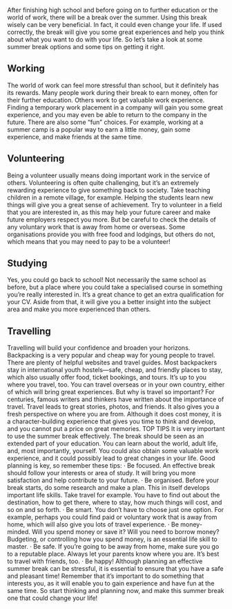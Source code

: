 After finishing high school and before going on to further education or the world of work, there will be a break over the summer. Using this break wisely can be very beneficial. In fact, it could even change your life. If used correctly, the break will give you some great experiences and help you think about what you want to do with your life. So let’s take a look at some summer break options and some tips on getting it right.
## Working
The world of work can feel more stressful than school, but it definitely has its rewards. Many people work during their break to earn money, often for their further education. Others work to get valuable work experience. Finding a temporary work placement in a company will gain you some great experience, and you may even be able to return to the company in the future. There are also some “fun” choices. For example, working at a summer camp is a popular way to earn a little money, gain some experience, and make friends at the same time.
## Volunteering
Being a volunteer usually means doing important work in the service of others. Volunteering is often quite challenging, but it’s an extremely rewarding experience to give something back to society. Take teaching children in a remote village, for example. Helping the students learn new things will give you a great sense of achievement. Try to volunteer in a field that you are interested in, as this may help your future career and make future employers respect you more. But be careful to check the details of any voluntary work that is away from home or overseas. Some organisations provide you with free food and lodgings, but others do not, which means that you may need to pay to be a volunteer!
## Studying
Yes, you could go back to school! Not necessarily the same school as before, but a place where you could take a specialised course in something you’re really interested in. It’s a great chance to get an extra qualification for your CV. Aside from that, it will give you a better insight into the subject area and make you more experienced than others.
## Travelling
Travelling will build your confidence and broaden your horizons. Backpacking is a very popular and cheap way for young people to travel. There are plenty of helpful websites and travel guides. Most backpackers stay in international youth hostels—safe, cheap, and friendly places to stay, which also usually offer food, ticket bookings, and tours.
It’s up to you where you travel, too. You can travel overseas or in your own country, either of which will bring great experiences. But why is travel so important? For centuries, famous writers and thinkers have written about the importance of travel. Travel leads to great stories, photos, and friends. It also gives you a fresh perspective on where you are from. Although it does cost money, it is a character-building experience that gives you time to think and develop, and you cannot put a price on great memories.
TOP TIPS
It is very important to use the summer break effectively. The break should be seen as an extended part of your education. You can learn about the world, adult life, and, most importantly, yourself. You could also obtain some valuable work experience, and it could possibly lead to great changes in your life. Good planning is key, so remember these tips:
· Be focused. An effective break should follow your interests or area of study. It will bring you more satisfaction and help contribute to your future.
· Be organised. Before your break starts, do some research and make a plan. This in itself develops important life skills. Take travel for example. You have to find out about the destination, how to get there, where to stay, how much things will cost, and so on and so forth.
· Be smart. You don’t have to choose just one option. For example, perhaps you could find paid or voluntary work that is away from home, which will also give you lots of travel experience.
· Be money-minded. Will you spend money or save it? Will you need to borrow money? Budgeting, or controlling how you spend money, is an essential life skill to master.
· Be safe. If you’re going to be away from home, make sure you go to a reputable place. Always let your parents know where you are. It’s best to travel with friends, too.
· Be happy! Although planning an effective summer break can be stressful, it is essential to ensure that you have a safe and pleasant time! Remember that it’s important to do something that interests you, as it will enable you to gain experience and have fun at the same time.
So start thinking and planning now, and make this summer break one that could change your life!
